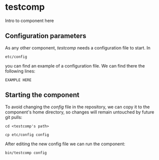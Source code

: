 # testcomp
Intro to component here


## Configuration parameters
As any other component, *testcomp* needs a configuration file to start. In
```
etc/config
```
you can find an example of a configuration file. We can find there the following lines:
```
EXAMPLE HERE
```

## Starting the component
To avoid changing the *config* file in the repository, we can copy it to the component's home directory, so changes will remain untouched by future git pulls:

```
cd <testcomp's path> 
```
```
cp etc/config config
```

After editing the new config file we can run the component:

```
bin/testcomp config
```
